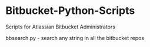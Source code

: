 # Bitbucket-Python-Scripts
Scripts for Atlassian Bitbucket Administrators

bbsearch.py - search any string in all the bitbucket repos
